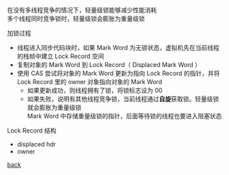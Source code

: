 在没有多线程竞争的情况下，轻量级锁能够减少性能消耗  
多个线程同时竞争锁时，轻量级锁会膨胀为重量级锁  

加锁过程  
- 线程进入同步代码块时，如果 Mark Word 为无锁状态，虚拟机先在当前线程的栈帧中建立 Lock Record 空间  
- 复制对象的 Mark Word 到 Lock Record（ Displaced Mark Word ）  
- 使用 CAS 尝试将对象的 Mark Word 更新为指向 Lock Record 的指针，并将 Lock Record 里的 owner 对象指向对象的 Mark Word  
    - 如果更新成功，则线程拥有了锁，将锁标志设为 00  
    - 如果失败，说明有其他线程竞争锁，当前线程通过**自旋**获取锁。轻量级锁就会膨胀为重量级锁  
    Mark Word 中存储重量级锁的指针，后面等待锁的线程也要进入阻塞状态  

Lock Record 结构  
- displaced hdr  
- owner  

[back](../3.md)  